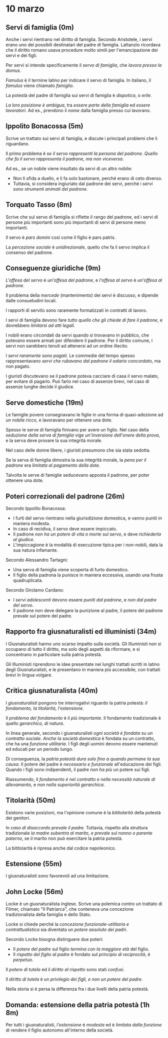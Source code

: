 # 10 marzo

<!--
vim: spell:spelllang=it
-->

## Servi di famiglia (0m)

Anche i servi rientrano nel diritto di famiglia.
Secondo Aristotele, i servi erano uno dei possibili destinatari del padre di famiglia.
Lattanzio ricordava che il diritto romano usava procedure molto simili per l'emancipazione dei servi e dei figli.

Per servi si intende specificamente il *servo di famiglia*, che *lavora presso la domus*.

*Famulus* è il termine latino per indicare il servo di famiglia.
In italiano, il *famulus* viene chiamato *famiglio*.

La potestà del padre di famiglia sui servi di famiglia è *dispotica*, o *erile*.

*La loro posizione è ambigua*, tra *essere parte della famiglia* ed *essere lavoratori*.
Ad es., prendono il *nome* dalla famiglia presso cui lavorano.

## Ippolito Bonacossa (5m)

Scrive un trattato sui servi di famiglia, e discute i principali problemi che li riguardano.

Il primo problema è *se il servo rappresenti la persona del padrone*.
*Quello che fa il servo rappresenta il padrone, ma non viceversa*.

Ad es., se un nobile viene insultato da servi di un altro nobile:

* Non li sfida a duello, e li fa solo bastonare, perché erano di ceto diverso.
* Tuttavia, si considera ingiuriato dal padrone dei servi, perché i *servi sono strumenti animati del padrone*.

## Torquato Tasso (8m)

Scrive che sul servo di famiglia si riflette il rango del padrone, ed i servi di persone più importanti sono più importanti di servi di persone meno importanti.

Il servo è *pars domini* così come il figlio è pars patris.

La *percezione sociale* è *unidirezionale*, quello che fa il servo implica il consenso del padrone.

## Conseguenze giuridiche (9m)

*L'offesa del servo* è *un'offesa del padrone*, e *l'offesa al servo* è *un'offesa al padrone*.

Il problema della *mercede* (mantenimento) dei servi è discusso, e dipende dalle consuetudini locali.

I rapporti di servitù sono raramente formalizzati in contratti di lavoro.

I servi di famiglia devono fare *tutto quello che gli chiede di fare il padrone*, e dovrebbero *limitarsi ad atti legali*.

I nobili erano circondati da servi quando si trovavano in pubblico, che potevano essere armati per difendere il padrone.
Per il diritto comune, i servi non sarebbero tenuti ad attenersi ad un ordine illecito.

I *servi raramente sono pagati*.
Le commedie del tempo spesso rappresentavano *servi che rubavano dal padrone il salario concordato*, ma non pagato.

I giuristi discutevano se il padrone poteva cacciare di casa il servo malato, per evitare di pagarlo.
Può farlo nel caso di assenze brevi, nel caso di assenze lunghe decide il giudice.

## Serve domestiche (19m)

Le famiglie povere consegnavano le figlie in una forma di quasi-adozione ad un nobile ricco, e lavoravano per ottenere una dote.

Spesso le serve di famiglia finivano per avere un figlio.
Nel caso della *seduzione della serva di famiglia* vige *un'inversione dell'onere della prova*, e la serva deve provare la sua integrità morale.

Nel caso delle donne libere, i giuristi presumono che sia stata sedotta.

Se la serva di famiglia dimostra la sua integrità morale, la *pena per il padrone* era *limitata al pagamento della dote*.

Talvolta le serve di famiglie seducevano apposta il padrone, per poter ottenere una dote.

## Poteri correzionali del padrone (26m)

Secondo Ippolito Bonacossa:

* I furti del servo rientrano nella giurisdizione domestica, e vanno puniti in maniera modesta.
* In caso di recidiva, il servo deve essere impiccato.
* Il padrone *non ha un potere di vita o morte sul servo*, e deve *richiederla al giudice*.
* L'impiccagione è la modalità di esecuzione tipica per i non-nobili, data la sua natura infamante.

Secondo Alessandro Tartagni:

* Una serva di famiglia viene scoperta di furto domestico.
* Il figlio della padrona la punisce in maniera eccessiva, usando una frusta quadruplicata.

Secondo Girolamo Cardano:

* I *servi adolescenti* devono essere *puniti dal padrone*, e *non dal padre del servo*.
* Il padrone non deve delegare la punizione al padre, il potere del padrone prevale sul potere del padre.

## Rapporto fra giusnaturalisti ed illuministi (34m)

I Giusnaturalisti hanno uno scarso impatto sulla società.
Gli Illuministi non si occupano di tutto il diritto, ma solo degli aspetti da riformare, e si concentrano in particolare sulla patria potestà.

Gli Illuministi riprendono le idee presentate nei lunghi trattati scritti in latino degli Giusnaturalisti, e le presentano in maniera più accessibile, con trattati brevi in lingua volgare.

## Critica giusnaturalista (40m)

I *giusnaturalisti* pongono tre interrogativi riguardo la patria potestà: *il fondamento, la titolarità, l'estensione*.

Il *problema del fondamento* è il *più importante*.
Il fondamento tradizionale è quello *gerarchico, di natura*.

In linea generale, secondo i giusnaturalisti *ogni società è fondata su un contratto sociale*.
*Anche la società domestica* è fondata su un contratto, che ha una *funzione utilitaria*.
I figli degli uomini devono essere mantenuti ed educati per un periodo lungo.

Di conseguenza, la *patria potestà dura solo fino a quando permane la sua causa*.
Il potere del padre è *necessario e funzionale* all'educazione dei figli.
Quando i figli sono indipendenti, il padre *non ha più* un potere sui figli.

Riassumendo, il *fondamento è nel contratto e nella necessità naturale di allevamento*, e *non nella superiorità gerarchica*.

## Titolarità (50m)

Esistono varie posizioni, ma l'opinione comune è la *bititolarità* della potestà dei genitori.

In *caso di disaccordo prevale il padre*.
Tuttavia, rispetto alla struttura tradizionale *la madre subentra al marito, e prevale sul nonno o parente paterno*, se il marito non può esercitare la patria potestà.

La bititolarità è ripresa anche dal codice napoleonico.

## Estensione (55m)

I giusnaturalisti sono favorevoli ad una limitazione.

## John Locke (56m)

Locke è un giusnaturalista inglese.
Scrive una polemica contro un trattato di Filmer, chiamato "Il Patriarca", che conteneva una concezione tradizionalista della famiglia e dello Stato.

Locke si chiede perché la *concezione funzionale-utilitaria e contrattualistica* sia diventata un *potere assoluto dei padri*.

Secondo Locke bisogna distinguere due poteri:

* Il *potere del padre* sul figlio *termina con la maggiore età* del figlio.
* Il *rispetto del figlio al padre* è fondato sul *principio di reciprocità*, è *perpetuo*.

Il *potere di tutela* ed il *diritto al rispetto* sono stati *confusi*.

Il *diritto di tutela* è un *privilegio dei figli, e non un potere del padre*.

Nella storia si è persa la differenza fra i due livelli della patria potestà.

## Domanda: estensione della patria potestà (1h 8m)

Per tutti i giusnaturalisti, *l'estensione* è *modesta* ed è *limitata dalla funzione* di rendere il figlio autonomo all'interno della società.
